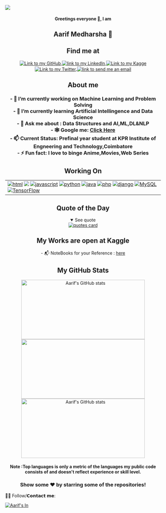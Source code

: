 ![](https://komarev.com/ghpvc/?username=Aarfimedharsha&color=green)
<h4 align="center"> Greetings everyone 👋, I am</h4>
<h2 align="center"> Aarif Medharsha 🤩</h2>
<h2 align="center">Find me at</h2>
<div align="center">
<a  href="https://github.com/Aarifmedharsha">
    <img align="center" alt="Link to my GitHub" src="https://img.shields.io/badge/GitHub-100000?style=for-the-badge&logo=github&logoColor=white">
</a>
<a  href="https://www.linkedin.com/in/Aarif-M/">
    <img align="center" alt="link to my LinkedIn" src="https://img.shields.io/badge/LinkedIn-0077B5?style=for-the-badge&logo=linkedin&logoColor=white" />
</a>
<a  href="https://www.kaggle.com/aarifmedharsha">
    <img align="center" alt="Link to my Kagge" src="https://img.shields.io/badge/Kaggle-20BEFF?style=for-the-badge&logo=Kaggle&logoColor=white">
</a>
<a href="https://twitter.com/AMedharsha/">
    <img align="center" alt="Link to my Twitter" src="https://img.shields.io/badge/Twitter-1DA1F2?style=for-the-badge&logo=twitter&logoColor=white">
</a>
<a  href="mailto:03aarif20@gmail.com">
    <img align="center" alt="link to send me an email" src="https://img.shields.io/badge/Gmail-D14836?style=for-the-badge&logo=gmail&logoColor=white" />
</a>
</div>
<h2 align="center">About me</h2>
<h3 align="center">
- 🔭 I’m currently working on Machine Learning and Problem Solving
    <br>
- 🌱 I’m currently learning Artificial Intellingence and Data Science
    <br>
- 💬 Ask me about : Data Structures and AI,ML,DL&NLP
    <br>
    - 🕸️ Google me: <a href="https://www.google.com/search?q=Aarif+Medharsha"> Click Here </a>
    <br>
    - 📫 Current Status: Prefinal year student at KPR Institute of Engneering and Technology,Coimbatore
    <br>
- ⚡ Fun fact: I love to binge Anime,Movies,Web Series
</h3>


<h2 align="center">Working On</h2>
<table align="center">
    <tr>
      <td>
        <div>
          <a href="https://developer.mozilla.org/en-US/docs/Web/HTML"><img src="https://img.shields.io/badge/HTML5-E34F26?style=for-the-badge&logo=html5&logoColor=white" alt="html"/></a>
          <a href="https://www.w3.org/Style/CSS/Overview.en.html"><img src="https://img.shields.io/badge/CSS3-1572B6?style=for-the-badge&logo=css3&logoColor=white"/></a>
          <a href="https://www.javascript.com"><img src="https://img.shields.io/badge/JavaScript-323330?style=for-the-badge&logo=javascript&logoColor=F7DF1E" alt="javascript"/></a>
          <a href="https://www.python.org"><img src="https://img.shields.io/badge/Python-14354C?style=for-the-badge&logo=python&logoColor=white" alt="python"/></a>
          <a href="https://www.java.com/"><img src="https://img.shields.io/badge/Java-ED8B00?style=for-the-badge&logo=java&logoColor=white" alt="java"/></a>
          <a href="https://www.php.net/"><img src="https://img.shields.io/badge/PHP-777BB4?style=for-the-badge&logo=php&logoColor=white" alt="php" /><a>
          <a href="https://www.djangoproject.com/"><img src="https://img.shields.io/badge/Django-092E20?style=for-the-badge&logo=django&logoColor=white" alt="django"></a>
          <a href="https://www.mysql.com/"><img src="https://img.shields.io/badge/MySQL-00000F?style=for-the-badge&logo=mysql&logoColor=white" alt="MySQL"></a>
          <a href="https://www.tensorflow.org/"><img src="https://img.shields.io/badge/TensorFlow-FF6F00?style=for-the-badge&logo=TensorFlow&logoColor=white" alt="TensorFlow"></a>
  </tr>
</table>



<h2 align="center">Quote of the Day</h2>
<details open align="center">
<summary>See quote</summary>
    <a href="https://github.com/piyushsuthar/github-readme-quotes">
        <img src="https://quotes-github-readme.vercel.app/api?type=horizontal&theme=tokyonight" alt="quotes card">
    </a>
</details>

 <h2 align="center">My Works are open at Kaggle</h2>
<p align="center"> - 📬 NoteBooks for your Reference : <a href="https://www.kaggle.com/aarifmedharsha/code">here</a></p>

 <h2 align="center">My GitHub Stats</h2>
<p align="center">
<img align="center" src="https://streak-stats.demolab.com?user=Aarifmedharsha&theme=github-dark-blue" alt="Aarif's GitHub stats" height="192px" width="400px" />
<img align="center" src="https://github-readme-stats.vercel.app/api/top-langs/?username=Aarifmedharsha&layout=compact)](https://github.com/Aarifmedharsha/github-readme-stats" height="192px" width="400px" />
<img align="center" src="https://github-readme-stats-git-masterrstaa-rickstaa.vercel.app/api?username=Aarifmedharsha&show_icons=true&include_all_commits=true&count_private=true&hide_border=true&theme=github-dark-blue" alt="Aarif's GitHub stats" height="192px" width="400px" />

<h4 align="center">Note :Top languages is only a metric of the languages my public code consists of and doesn't reflect experience or skill level.</h4>
<h3 align="center">Show some ❤️ by starring some of the repositories!</h3>
</p>

 
 🙋‍♂️ Follow/𝗖𝗼𝗻𝘁𝗮𝗰𝘁 𝗺𝗲:
<br>
<p align="left" dir="auto">
<a href="https://www.linkedin.com/in/aarif-m/" rel="nofollow"><img align="center" src="https://camo.githubusercontent.com/a80d00f23720d0bc9f55481cfcd77ab79e141606829cf16ec43f8cacc7741e46/68747470733a2f2f696d672e736869656c64732e696f2f62616467652f4c696e6b6564496e2d3030373742353f7374796c653d666f722d7468652d6261646765266c6f676f3d6c696e6b6564696e266c6f676f436f6c6f723d7768697465" alt="Aarif's In" data-canonical-src="https://img.shields.io/badge/LinkedIn-0077B5?style=for-the-badge&amp;logo=linkedin&amp;logoColor=white" style="max-width: 100%;"></a>

</p>
